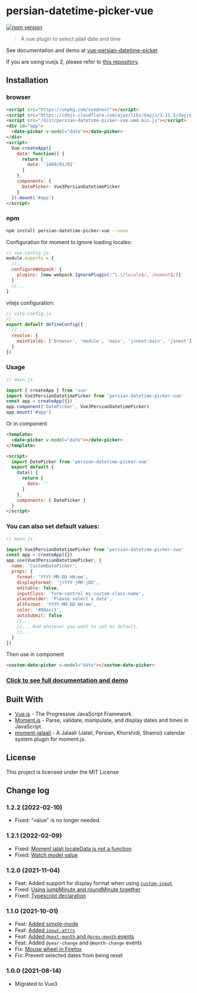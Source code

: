 # persian-datetime-picker-vue

[![npm version](https://badge.fury.io/js/vue3-persian-datetime-picker.svg)](https://www.npmjs.com/package/vue3-persian-datetime-picker)

> A vue plugin to select jalali date and time

See documentation and demo at [vue-persian-datetime-picker](https://talkhabi.github.io/vue-persian-datetime-picker).

If you are using vuejs 2, please refer to [this repository](https://talkhabi.github.io/vue-persian-datetime-picker).

## Installation

### browser

```html
<script src="https://unpkg.com/vue@next"></script>
<script src="https://cdnjs.cloudflare.com/ajax/libs/dayjs/1.11.5/dayjs.min.js"></script>
<script src="/dist/persian-datetime-picker-vue.umd.min.js"></script>
<div id="app">
  <date-picker v-model="date"></date-picker>
</div>
<script>
  Vue.createApp({
    data: function() {
      return {
        date: '1400/01/01'
      }
    },
    components: {
      DatePicker: Vue3PersianDatetimePicker
    }
  }).mount('#app')
</script>
```

### npm

```bash
npm install persian-datetime-picker-vue --save
```

Configuration for moment to ignore loading locales:

```javascript
// vue.config.js:
module.exports = {
  //..
  configureWebpack: {
    plugins: [new webpack.IgnorePlugin(/^\.\/locale$/, /moment$/)]
  }
  //...
}
```

vitejs configuration:

```javascript
// vite.config.js
// ...
export default defineConfig({
  // ...
  resolve: {
    mainFields: ['browser', 'module', 'main', 'jsnext:main', 'jsnext']
  }
})
```

### Usage

```javascript
// main.js

import { createApp } from 'vue'
import Vue3PersianDatetimePicker from 'persian-datetime-picker-vue'
const app = createApp({})
app.component('DatePicker', Vue3PersianDatetimePicker)
app.mount('#app')
```

Or in component

```html
<template>
  <date-picker v-model="date"></date-picker>
</template>

<script>
  import DatePicker from 'persian-datetime-picker-vue'
  export default {
    data() {
      return {
        date: ''
      }
    },
    components: { DatePicker }
  }
</script>
```

### You can also set default values:

```javascript
// main.js

import Vue3PersianDatetimePicker from 'persian-datetime-picker-vue'
const app = createApp({})
app.use(Vue3PersianDatetimePicker, {
  name: 'CustomDatePicker',
  props: {
    format: 'YYYY-MM-DD HH:mm',
    displayFormat: 'jYYYY-jMM-jDD',
    editable: false,
    inputClass: 'form-control my-custom-class-name',
    placeholder: 'Please select a date',
    altFormat: 'YYYY-MM-DD HH:mm',
    color: '#00acc1',
    autoSubmit: false
    //...
    //... And whatever you want to set as default.
    //...
  }
})
```

Then use in component

```html
<custom-date-picker v-model="date"></custom-date-picker>
```

### [Click to see full documentation and demo](https://talkhabi.github.io/vue-persian-datetime-picker)

## Built With

- [Vue.js](https://vuejs.org/) - The Progressive JavaScript Framework.
- [Moment.js](https://momentjs.com/) - Parse, validate, manipulate, and display dates and times in JavaScript.
- [moment-jalaali](https://github.com/jalaali/moment-jalaali) - A Jalaali (Jalali, Persian, Khorshidi, Shamsi) calendar system plugin for moment.js.

## License

This project is licensed under the MIT License

## Change log

### 1.2.2 (2022-02-10)

- Fixed: "value" is no longer needed.

### 1.2.1 (2022-02-09)

- Fixed: [Moment jalali localeData is not a function](https://github.com/talkhabi/vue3-persian-datetime-picker/pull/5)
- Fixed: [Watch model value](https://github.com/talkhabi/vue3-persian-datetime-picker/pull/8)

### 1.2.0 (2021-11-04)

- Feat: Added support for display format when using [`custom-input`](https://talkhabi.github.io/vue-persian-datetime-picker/guide/custom-input.html)
- Fixed: [Using jumpMinute and roundMinute together](https://github.com/talkhabi/vue-persian-datetime-picker/issues/182)
- Fixed: [Typescript declaration](https://github.com/talkhabi/vue3-persian-datetime-picker/issues/4)

### 1.1.0 (2021-10-01)

- Feat: [Added simple-mode](https://talkhabi.github.io/vue-persian-datetime-picker/#/simple-mode)
- Feat: [Added `input-attrs`](https://github.com/talkhabi/vue-persian-datetime-picker/issues/170)
- Feat: [Added `@next-month` and `@prev-month` events](https://github.com/talkhabi/vue-persian-datetime-picker/issues/176)
- Feat: Added `@year-change` and `@month-change` events
- Fix: [Mouse wheel in Firefox](https://github.com/talkhabi/vue-persian-datetime-picker/issues/174)
- Fix: Prevent selected dates from being reset

### 1.0.0 (2021-08-14)

- Migrated to Vue3
